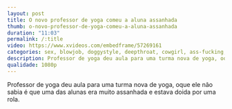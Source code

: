 ```yaml
---
layout: post
title: O novo professor de yoga comeu a aluna assanhada
thumb: o-novo-professor-de-yoga-comeu-a-aluna-assanhada
duration: "11:03"
permalink: /:title
video: https://www.xvideos.com/embedframe/57269161
categories: sex, blowjob, doggystyle, deepthroat, cowgirl, ass-fucking, brazzers, missionary, reverse-cowgirl, natural-boobs, indoor, big-cock, yoga, big-boobs, anal-sex
description: Professor de yoga deu aula para uma turma nova de yoga, oque ele não sabia é que uma das alunas era muito assanhada e estava doida por uma rola.
qualidade: 1080p
---
```

Professor de yoga deu aula para uma turma nova de yoga, oque ele não sabia é que uma das alunas era muito assanhada e estava doida por uma rola.